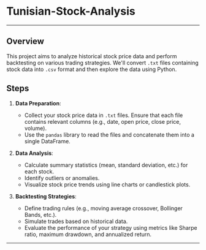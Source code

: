 # Tunisian-Stock-Analysis


---


## Overview
This project aims to analyze historical stock price data and perform backtesting on various trading strategies. We'll convert `.txt` files containing stock data into `.csv` format and then explore the data using Python.

## Steps

1. **Data Preparation**:
   - Collect your stock price data in `.txt` files. Ensure that each file contains relevant columns (e.g., date, open price, close price, volume).
   - Use the `pandas` library to read the files and concatenate them into a single DataFrame.

2. **Data Analysis**:
   - Calculate summary statistics (mean, standard deviation, etc.) for each stock.
   - Identify outliers or anomalies.
   - Visualize stock price trends using line charts or candlestick plots.

3. **Backtesting Strategies**:
   - Define trading rules (e.g., moving average crossover, Bollinger Bands, etc.).
   - Simulate trades based on historical data.
   - Evaluate the performance of your strategy using metrics like Sharpe ratio, maximum drawdown, and annualized return.





---


